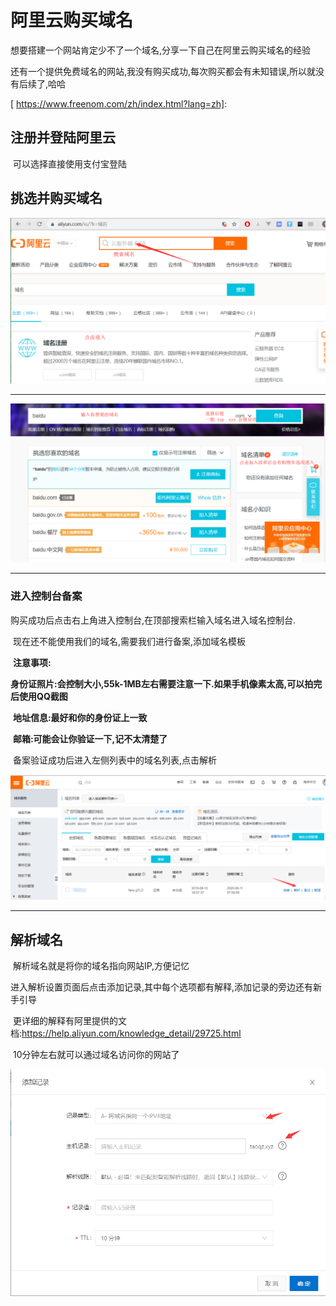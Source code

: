 # 阿里云购买域名

​	想要搭建一个网站肯定少不了一个域名,分享一下自己在阿里云购买域名的经验

​	还有一个提供免费域名的网站,我没有购买成功,每次购买都会有未知错误,所以就没有后续了,哈哈

[    https://www.freenom.com/zh/index.html?lang=zh]: 



## 注册并登陆阿里云	

​	可以选择直接使用支付宝登陆



## 挑选并购买域名

![1565693450209](../img/ali_yuming/yuming_zhuce.png)

------

![1565693772829](../img/ali_yuming/goumai_yuming.png)

------



### 进入控制台备案

​	购买成功后点击右上角进入控制台,在顶部搜索栏输入域名进入域名控制台.

​	现在还不能使用我们的域名,需要我们进行备案,添加域名模板

​		**注意事项:**

​			**身份证照片:会控制大小,55k-1MB左右需要注意一下.如果手机像素太高,可以拍完后使用QQ截图**

​			**地址信息:最好和你的身份证上一致**

​			**邮箱:可能会让你验证一下,记不太清楚了**

​	备案验证成功后进入左侧列表中的域名列表,点击解析



![1565694660092](../img/ali_yuming/yuming_liebiao.png)

------



## 解析域名

​	解析域名就是将你的域名指向网站IP,方便记忆

​	进入解析设置页面后点击添加记录,其中每个选项都有解释,添加记录的旁边还有新手引导

​	更详细的解释有阿里提供的文档:https://help.aliyun.com/knowledge_detail/29725.html

​	10分钟左右就可以通过域名访问你的网站了

![1565694898195](../img/ali_yuming/域名解析.png)

